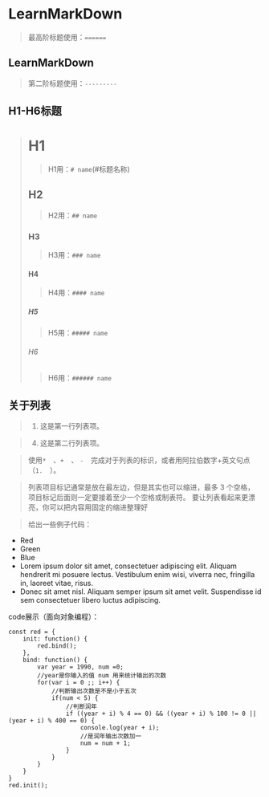 LearnMarkDown 
==================
>最高阶标题使用：`======`

LearnMarkDown
------------------
>第二阶标题使用：`---------`

H1-H6标题
------------------
># H1
> > H1用：`# name`(#标题名称) 
>## H2
> > H2用：`## name`  
>### H3
> > H3用：`### name`  
>#### H4
> > H4用：`#### name`  
>##### H5
> > H5用：`##### name`  
>###### H6
> > H6用：`###### name`

## 关于列表

>1. 这是第一行列表项。

>4. 这是第二行列表项。

> 使用`*  `、`+  `、 `-  `完成对于列表的标识，或者用阿拉伯数字+英文句点（`1.  `）。

> 列表项目标记通常是放在最左边，但是其实也可以缩进，最多 3 个空格，项目标记后面则一定要接着至少一个空格或制表符。
要让列表看起来更漂亮，你可以把内容用固定的缩进整理好

> 给出一些例子代码：
*   Red
*   Green
*   Blue
*   Lorem ipsum dolor sit amet, consectetuer adipiscing elit.
Aliquam hendrerit mi posuere lectus. Vestibulum enim wisi,
viverra nec, fringilla in, laoreet vitae, risus.
*   Donec sit amet nisl. Aliquam semper ipsum sit amet velit.
Suspendisse id sem consectetuer libero luctus adipiscing.

code展示（面向对象编程）：

    const red = {
        init: function() {
            red.bind();
        },
        bind: function() {
            var year = 1990, num =0;
            //year是你输入的值 num 用来统计输出的次数
            for(var i = 0 ;; i++) {
                //判断输出次数是不是小于五次
                if(num < 5) {
                    //判断润年
                    if ((year + i) % 4 == 0) && ((year + i) % 100 != 0 ||(year + i) % 400 == 0) {
                        console.log(year + i);
                        //是润年输出次数加一
                        num = num + 1;
                    }    
                }
            }
        }
    }
    red.init();
